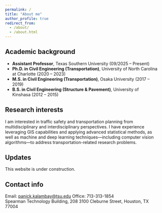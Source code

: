 ```yaml
---
permalink: /
title: "About me"
author_profile: true
redirect_from: 
  - /about/
  - /about.html
---
```


Academic background
------
- **Assistant Professor**, Texas Southern University (09/2025 – Present)  
- **Ph.D. in Civil Engineering (Transportation)**, University of North Carolina at Charlotte (2020 – 2023)  
- **M.S. in Civil Engineering (Transportation)**, Osaka University (2017 – 2019)  
- **B.S. in Civil Engineering (Structure & Pavement)**, University of Kinshasa (2012 – 2015)

Research interests
------
I am interested in traffic safety and transportation planning from multidisciplinary and interdisciplinary perspectives. I have experience leveraging GIS capabilities and applying advanced statistical methods, as well as machine and deep learning techniques—including computer vision algorithms—to address transportation-related research problems.

Updates
------
This website is under construction.

Contact info
------
Email: panick.kalambay@tsu.edu
Office: 713-313-1854   
Spearman Technology Building, 208
3100 Cleburne Street, Houston, TX 77004
